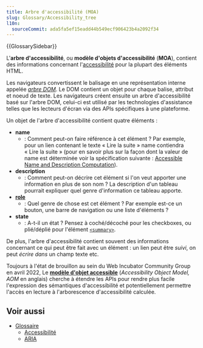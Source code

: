 ```yaml
---
title: Arbre d'accessibilité (MOA)
slug: Glossary/Accessibility_tree
l10n:
  sourceCommit: ada5fa5ef15eadd44b549ecf906423b4a2092f34
---
```


{{GlossarySidebar}}

L'**arbre d'accessibilité**, ou **modèle d'objets d'accessibilité** (**MOA**), contient des informations concernant l'[accessibilité](/fr/docs/Glossary/Accessibility) pour la plupart des éléments HTML.

Les navigateurs convertissent le balisage en une représentation interne appelée [_arbre DOM_](/fr/docs/conflicting/Web/API/Document_Object_Model/Using_the_Document_Object_Model). Le DOM contient un objet pour chaque balise, attribut et noeud de texte. Les navigateurs créent ensuite un arbre d'accessibilité basé sur l'arbre DOM, celui-ci est utilisé par les technologies d'assistance telles que les lecteurs d'écran via des APIs spécifiques à une plateforme.

Un objet de l'arbre d'accessibilité contient quatre éléments&nbsp;:

- **name**
  - : Comment peut-on faire référence à cet élément&nbsp;? Par exemple, pour un lien contenant le texte «&nbsp;Lire la suite&nbsp;» name contiendra «&nbsp;Lire la suite&nbsp;» (pour en savoir plus sur la façon dont la valeur de name est déterminée voir la spécification suivante&nbsp;: [Accessible Name and Description Computation](https://www.w3.org/TR/accname-1.1/)).
- **description**
  - : Comment peut-on décrire cet élément si l'on veut apporter une information en plus de son nom&nbsp;? La description d'un tableau pourrait expliquer quel genre d'information ce tableau apporte.
- [**role**](/fr/docs/Web/Accessibility/ARIA/Roles)
  - : Quel genre de chose est cet élément&nbsp;? Par exemple est-ce un bouton, une barre de navigation ou une liste d'éléments&nbsp;?
- **state**
  - : A-t-il un état&nbsp;? Pensez à coché/décoché pour les checkboxes, ou plié/déplié pour l'élément [`<summary>`](/fr/docs/Web/HTML/Reference/Elements/summary).

De plus, l'arbre d'accessibilité contient souvent des informations concernant ce qui peut être fait avec un élément&nbsp;: un lien peut être _suivi_, on peut _écrire dans_ un champ texte etc.

Toujours à l'état de brouillon au sein du Web Incubator Community Group en avril 2022, Le **[modèle d'objet accessible](https://wicg.github.io/aom/explainer.html)** (<i lang="en">Accessibility Object Model, AOM</i> en anglais) cherche à étendre les APIs pour rendre plus facile l'expression des sémantiques d'accessibilité et potentiellement permettre l'accès en lecture à l'arborescence d'accessibilité calculée.

## Voir aussi

- [Glossaire](/fr/docs/Glossary)
  - [Accessibilité](/fr/docs/Glossary/Accessibility)
  - [ARIA](/fr/docs/Glossary/ARIA)
